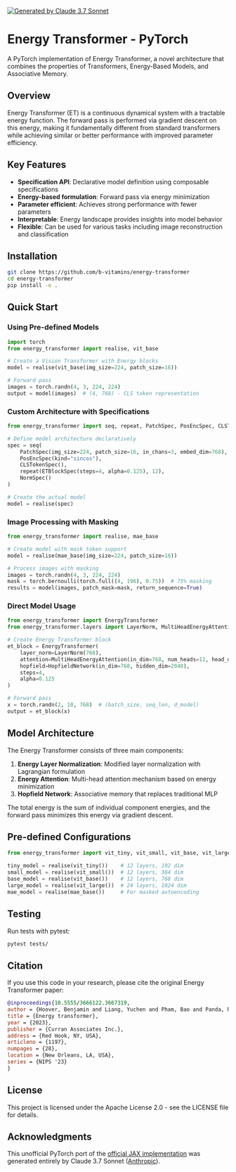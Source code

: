 [![Generated by Claude 3.7 Sonnet](https://img.shields.io/badge/Generated%20by-Claude%203.7%20Sonnet-blue)](https://www.anthropic.com/)

# Energy Transformer - PyTorch

A PyTorch implementation of Energy Transformer, a novel architecture that combines the properties of Transformers, Energy-Based Models, and Associative Memory.

## Overview

Energy Transformer (ET) is a continuous dynamical system with a tractable energy function. The forward pass is performed via gradient descent on this energy, making it fundamentally different from standard transformers while achieving similar or better performance with improved parameter efficiency.

## Key Features

- **Specification API**: Declarative model definition using composable specifications
- **Energy-based formulation**: Forward pass via energy minimization
- **Parameter efficient**: Achieves strong performance with fewer parameters
- **Interpretable**: Energy landscape provides insights into model behavior
- **Flexible**: Can be used for various tasks including image reconstruction and classification

## Installation

```bash
git clone https://github.com/b-vitamins/energy-transformer
cd energy-transformer
pip install -e .
```

## Quick Start

### Using Pre-defined Models

```python
import torch
from energy_transformer import realise, vit_base

# Create a Vision Transformer with Energy blocks
model = realise(vit_base(img_size=224, patch_size=16))

# Forward pass
images = torch.randn(4, 3, 224, 224)
output = model(images)  # (4, 768) - CLS token representation
```

### Custom Architecture with Specifications

```python
from energy_transformer import seq, repeat, PatchSpec, PosEncSpec, CLSTokenSpec, ETBlockSpec, NormSpec, realise

# Define model architecture declaratively
spec = seq(
    PatchSpec(img_size=224, patch_size=16, in_chans=3, embed_dim=768),
    PosEncSpec(kind="sincos"),
    CLSTokenSpec(),
    repeat(ETBlockSpec(steps=4, alpha=0.125), 12),
    NormSpec()
)

# Create the actual model
model = realise(spec)
```

### Image Processing with Masking

```python
from energy_transformer import realise, mae_base

# Create model with mask token support
model = realise(mae_base(img_size=224, patch_size=16))

# Process images with masking
images = torch.randn(4, 3, 224, 224)
mask = torch.bernoulli(torch.full((4, 196), 0.75))  # 75% masking
results = model(images, patch_mask=mask, return_sequence=True)
```

### Direct Model Usage

```python
from energy_transformer import EnergyTransformer
from energy_transformer.layers import LayerNorm, MultiHeadEnergyAttention, HopfieldNetwork

# Create Energy Transformer block
et_block = EnergyTransformer(
    layer_norm=LayerNorm(768),
    attention=MultiHeadEnergyAttention(in_dim=768, num_heads=12, head_dim=64),
    hopfield=HopfieldNetwork(in_dim=768, hidden_dim=2048),
    steps=4,
    alpha=0.125
)

# Forward pass
x = torch.randn(2, 10, 768)  # (batch_size, seq_len, d_model)
output = et_block(x)
```

## Model Architecture

The Energy Transformer consists of three main components:

1. **Energy Layer Normalization**: Modified layer normalization with Lagrangian formulation
2. **Energy Attention**: Multi-head attention mechanism based on energy minimization
3. **Hopfield Network**: Associative memory that replaces traditional MLP

The total energy is the sum of individual component energies, and the forward pass minimizes this energy via gradient descent.

## Pre-defined Configurations

```python
from energy_transformer import vit_tiny, vit_small, vit_base, vit_large, mae_base

tiny_model = realise(vit_tiny())    # 12 layers, 192 dim
small_model = realise(vit_small())  # 12 layers, 384 dim  
base_model = realise(vit_base())    # 12 layers, 768 dim
large_model = realise(vit_large())  # 24 layers, 1024 dim
mae_model = realise(mae_base())     # For masked autoencoding
```

## Testing

Run tests with pytest:

```bash
pytest tests/
```

## Citation

If you use this code in your research, please cite the original Energy Transformer paper:

```bibtex
@inproceedings{10.5555/3666122.3667319,
author = {Hoover, Benjamin and Liang, Yuchen and Pham, Bao and Panda, Rameswar and Strobelt, Hendrik and Chau, Duen Horng and Zaki, Mohammed J. and Krotov, Dmitry},
title = {Energy transformer},
year = {2023},
publisher = {Curran Associates Inc.},
address = {Red Hook, NY, USA},
articleno = {1197},
numpages = {28},
location = {New Orleans, LA, USA},
series = {NIPS '23}
}
```

## License

This project is licensed under the Apache License 2.0 - see the LICENSE file for details.

## Acknowledgments

This unofficial PyTorch port of the [official JAX implementation](https://github.com/bhoov/energy-transformer-jax) was generated entirely by Claude 3.7 Sonnet ([Anthropic](https://www.anthropic.com)).